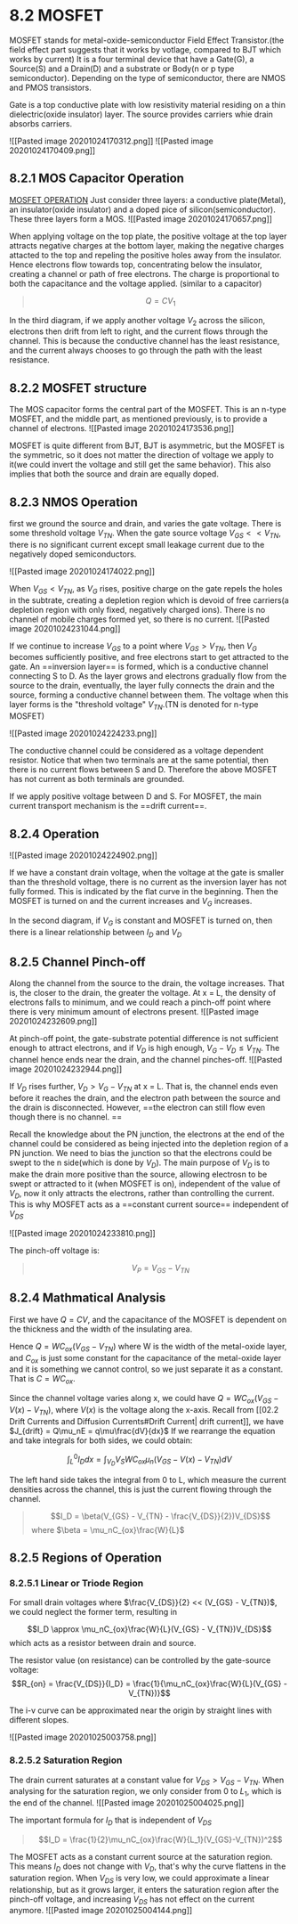 # 8.2 MOSFET
MOSFET stands for metal-oxide-semiconductor Field Effect Transistor.(the field effect part suggests that it works by votlage, compared to BJT which works by current) It is a four terminal device that have a Gate(G), a Source(S) and a Drain(D) and a substrate or Body(n or p type semiconductor). Depending on the type of semiconductor, there are NMOS and PMOS transistors. 

Gate is a top conductive plate with low resistivity material residing on a thin dielectric(oxide insulator) layer. The source provides carriers whie drain absorbs carriers.  

![[Pasted image 20201024170312.png]]
![[Pasted image 20201024170409.png]]

## 8.2.1 MOS Capacitor Operation
[MOSFET OPERATION](https://www.youtube.com/watch?v=Bfvyj88Hs_o)
 Just consider three layers: a conductive plate(Metal), an insulator(oxide insulator) and a doped pice of silicon(semiconductor). These three layers form a MOS. 
 ![[Pasted image 20201024170657.png]]

When applying voltage on the top plate,  the positive voltage at the top layer attracts negative charges at the bottom layer, making the negative charges attacted to the top and repeling the positive holes away from the insulator. Hence electrons flow towards top, concentrating below the insulator, creating a channel or path of free electrons. 
The charge is proportional to both the capacitance and the voltage applied. (similar to a capacitor)

>$$Q = CV_1$$

In the third diagram, if we apply another voltage $V_2$ across the silicon, electrons then drift from left to right, and the current flows through the channel. This is because the conductive channel has the least resistance, and the current always chooses to go through the path with the least resistance. 



## 8.2.2 MOSFET structure
The MOS capacitor forms the central part of the MOSFET. This is an n-type MOSFET, and the middle part, as mentioned previously, is to provide a channel of electrons.
![[Pasted image 20201024173536.png]]

MOSFET is quite different from BJT, BJT is asymmetric, but the MOSFET is the symmetric, so it does not matter the direction of voltage we apply to it(we could invert the voltage and still get the same behavior). This also implies that both the source and drain are equally doped. 


## 8.2.3 NMOS Operation
first we ground the source and drain, and varies the gate voltage. There is some threshold voltage $V_{TN}$. When the gate source voltage $V_{GS} << V_{TN}$, there is no significant current except small leakage current due to the negatively doped semiconductors. 

![[Pasted image 20201024174022.png]]

When $V_{GS} < V_{TN}$, as $V_G$ rises, positive charge on the gate repels the holes in the subtrate, creating a depletion region which is devoid of free carriers(a depletion region with only fixed, negatively charged ions). There is no channel of mobile charges formed yet, so there is no current. 
![[Pasted image 20201024231044.png]]

If we continue to increase $V_{GS}$ to a point where $V_{GS} > V_{TN}$, then $V_G$ becomes sufficiently positive, and free electrons start to get attracted to the gate. An ==inversion layer== is formed, which is a conductive channel connecting S to D. As the layer grows and electrons gradually flow from the source to the drain, eventually, the layer fully connects the drain and the source, forming a conductive channel between them. The voltage when this layer forms is the "threshold voltage" $V_{TN}$.(TN is denoted for n-type MOSFET)

![[Pasted image 20201024224233.png]]

The conductive channel could be considered as a voltage dependent resistor.  Notice that when two terminals are at the same potential, then there is no current flows between S and D. Therefore the above MOSFET has not current as both terminals are grounded. 

If we apply positive voltage between D and S. 
For MOSFET, the main current transport mechanism is the ==drift current==.

## 8.2.4 Operation

![[Pasted image 20201024224902.png]]

If we have a constant drain voltage, when the voltage at the gate is smaller than the threshold voltage, there is no current as the inversion layer has not fully formed. This is indicated by the flat curve in the beginning. Then the MOSFET is turned on and the current increases and $V_G$ increases. 

In the second diagram, if $V_G$ is constant and MOSFET is turned on, then there is a linear relationship between $I_D$ and $V_{D}$

## 8.2.5 Channel Pinch-off
Along the channel from the source to the drain, the voltage increases. That is, the closer to the drain, the greater the voltage. At x = L, the density of electrons falls to minimum, and we could reach a pinch-off point where there is very minimum amount of electrons present. 
![[Pasted image 20201024232609.png]]

At pinch-off point, the gate-substrate potential difference is not sufficient enough to attract electrons, and if $V_D$ is high enough, $V_G - V_D \leq V_{TN}$. The channel hence ends near the drain, and the channel pinches-off. 
![[Pasted image 20201024232944.png]] 

If $V_D$ rises further, $V_D > V_G - V_{TN}$ at x = L. That is, the channel ends even before it reaches the drain, and the electron path between the source and the drain is disconnected. However, ==the electron can still flow even though there is no channel. ==

Recall the knowledge about the PN junction, the electrons at the end of the channel could be considered as being injected into the depletion region of a PN junction. We need to bias the junction so that the electrons could be swept to the n side(which is done by $V_D$).  The main purpose of $V_D$ is to make the drain more positive than the source, allowing electrosn to be swept or attracted to it (when MOSFET is on), independent of the value of $V_D$, now it only attracts the electrons, rather than controlling the current. This is why MOSFET acts as a ==constant current source== independent of $V_{DS}$

![[Pasted image 20201024233810.png]]

The pinch-off voltage is:
> $$V_P = V_{GS} - V_{TN}$$

## 8.2.4 Mathmatical Analysis
First we have $Q = CV$, and the capacitance of the MOSFET is dependent on the thickness and the width of the insulating area. 

Hence $Q = WC_{ox}(V_{GS} - V_{TN})$ where W is the width of the metal-oxide layer, and $C_{ox}$ is just some constant for the capacitance of the metal-oxide layer and it is something we cannot control, so we just separate it as a constant. That is $C = WC_{ox}$. 

Since the channel voltage varies along x, we could have $Q = WC_{ox}(V_{GS} - V(x) - V_{TN})$, where $V(x)$ is the voltage along the x-axis. Recall from [[02.2 Drift Currents and Diffusion Currents#Drift Current| drift current]], we have $J_{drift} = Q\mu_nE = q\mu\frac{dV}{dx}$ If we rearrange the equation and take integrals for both sides, we could obtain:

$$\int_{L}^{0} {I_D}dx = \int_{V_D}{V_S}WC_{ox}\mu_n(V_{GS} - V(x) - V_{TN})dV$$

The left hand side takes the integral from 0 to L, which measure the current densities across the channel, this is just the current flowing through the channel. 

>$$I_D = \beta(V_{GS} - V_{TN} - \frac{V_{DS}}{2})V_{DS}$$ where $\beta = \mu_nC_{ox}\frac{W}{L}$


## 8.2.5 Regions of Operation

### 8.2.5.1 Linear or Triode Region
For small drain voltages where $\frac{V_{DS}}{2} << (V_{GS} - V_{TN})$, we could neglect the former term, resulting in

$$I_D \approx \mu_nC_{ox}\frac{W}{L}(V_{GS} - V_{TN})V_{DS}$$which acts as a resistor between drain and source.

The resistor value (on resistance) can be controlled by the gate-source voltage:
$$R_{on} = \frac{V_{DS}}{I_D} = \frac{1}{\mu_nC_{ox}\frac{W}{L}(V_{GS} - V_{TN})}$$

The i-v curve can be approximated near the origin by straight lines with different slopes.

![[Pasted image 20201025003758.png]]

### 8.2.5.2 Saturation Region
The drain current saturates at a constant value for $V_{DS} > V_{GS} - V_{TN}$. When analysing for the saturation region, we only consider from 0 to $L_1$, which is the end of the channel.
![[Pasted image 20201025004025.png]]

The important formula for $I_D$ that is independent of $V_{DS}$
> $$I_D = \frac{1}{2}\mu_nC_{ox}\frac{W}{L_1}(V_{GS}-V_{TN})^2$$

The MOSFET acts as a constant current source at the saturation region. This means $I_D$ does not change with $V_D$, that's why the curve flattens in the saturation region. When $V_{DS}$ is very low, we could approximate a linear relationship, but as it grows larger, it enters the saturation region after the pinch-off voltage, and increasing $V_{DS}$ has not effect on the current anymore. 
![[Pasted image 20201025004144.png]]